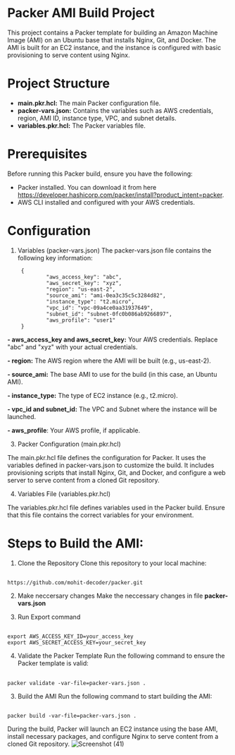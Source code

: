 # Packer AMI Build Project
This project contains a Packer template for building an Amazon Machine Image (AMI) on an Ubuntu base that installs Nginx, Git, and Docker. The AMI is built for an EC2 instance, and the instance is configured with basic provisioning to serve content using Nginx.

# Project Structure

-  **main.pkr.hcl:** The main Packer configuration file.
-  **packer-vars.json:** Contains the variables such as AWS credentials, region, AMI ID, instance type, VPC, and subnet details.
-  **variables.pkr.hcl:** The Packer variables file.

# Prerequisites
Before running this Packer build, ensure you have the following:

-  Packer installed. You can download it from here https://developer.hashicorp.com/packer/install?product_intent=packer.
-  AWS CLI installed and configured with your AWS credentials.

# Configuration

1. Variables (packer-vars.json) The packer-vars.json file contains the following key information:

		{
                "aws_access_key": "abc",
                "aws_secret_key": "xyz",
                "region": "us-east-2",
                "source_ami": "ami-0ea3c35c5c3284d82",
                "instance_type": "t2.micro",
                "vpc_id": "vpc-09a4ce0aa31937649",
                "subnet_id": "subnet-0fc0b086ab9266897",
                "aws_profile": "user1"
		} 

**-  aws_access_key and aws_secret_key:** Your AWS credentials. Replace "abc" and "xyz" with your actual credentials.

**-  region:** The AWS region where the AMI will be built (e.g., us-east-2).

**-  source_ami:** The base AMI to use for the build (in this case, an Ubuntu AMI).

**-  instance_type:** The type of EC2 instance (e.g., t2.micro).

**-  vpc_id and subnet_id:** The VPC and Subnet where the instance will be launched.

**-  aws_profile**: Your AWS profile, if applicable.

3. Packer Configuration (main.pkr.hcl)

The main.pkr.hcl file defines the configuration for Packer. It uses the variables defined in packer-vars.json to customize the build. It includes provisioning scripts that install Nginx, Git, and Docker, and configure a web server to serve content from a cloned Git repository.

4. Variables File (variables.pkr.hcl)

The variables.pkr.hcl file defines variables used in the Packer build. Ensure that this file contains the correct variables for your environment.

# Steps to Build the AMI:

1. Clone the Repository
Clone this repository to your local machine:
## 
    https://github.com/mohit-decoder/packer.git

2. Make neccersary changes
Make the neccessary changes in file **packer-vars.json**

3. Run Export command
##
    export AWS_ACCESS_KEY_ID=your_access_key
    export AWS_SECRET_ACCESS_KEY=your_secret_key

4. Validate the Packer Template
Run the following command to ensure the Packer template is valid:
##
    packer validate -var-file=packer-vars.json .

3. Build the AMI
Run the following command to start building the AMI:
##
    packer build -var-file=packer-vars.json .

During the build, Packer will launch an EC2 instance using the base AMI, install necessary packages, and configure Nginx to serve content from a cloned Git repository.
![Screenshot (41)](https://github.com/user-attachments/assets/93ee4e4f-4b40-422a-bb62-fbbf2af22c85)



